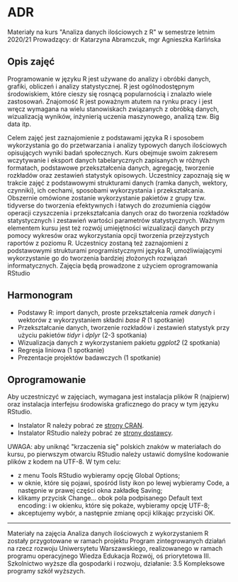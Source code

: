 # ADR
Materiały na kurs "Analiza danych ilościowych z R" w semestrze letnim 2020/21
Prowadzący: dr Katarzyna Abramczuk, mgr Agnieszka Karlińska

## Opis zajęć 

Programowanie w języku R jest używane do analizy i obróbki danych, grafiki, obliczeń i analizy statystycznej. R jest ogólnodostępnym środowiskiem, które cieszy się rosnącą popularnością i znalazło wiele zastosowań. Znajomość R jest poważnym atutem na rynku pracy i jest wręcz wymagana na wielu stanowiskach związanych z obróbką danych, wizualizacją wyników, inżynierią uczenia maszynowego, analizą tzw. Big data itp.

Celem zajęć jest zaznajomienie z podstawami języka R i sposobem wykorzystania go do przetwarzania i analizy typowych danych ilościowych opisujących wyniki badań społecznych. Kurs obejmuje swoim zakresem wczytywanie i eksport danych tabelarycznych zapisanych w różnych formatach, podstawowe przekształcenia danych, agregację, tworzenie rozkładów oraz zestawień statystyk opisowych. Uczestnicy zapoznają się w trakcie zajęć z podstawowymi strukturami danych (ramka danych, wektory, czynniki), ich cechami, sposobami wykorzystania i przekształcania. Obszernie omówione zostanie wykorzystanie pakietów z grupy tzw. tidyverse do tworzenia efektywnych i łatwych do zrozumienia ciągów operacji czyszczenia i przekształcania danych oraz do tworzenia rozkładów statystycznych i zestawień wartości parametrów statystycznych. Ważnym elementem kursu jest też rozwój umiejętności wizualizacji danych przy pomocy wykresów oraz wykorzystania opcji tworzenia przejrzystych raportów z poziomu R. Uczestnicy zostaną też zaznajomieni z podstawowymi strukturami programistycznymi języka R, umożliwiającymi wykorzystanie go do tworzenia bardziej złożonych rozwiązań informatycznych. Zajęcia będą prowadzone z użyciem oprogramowania RStudio

## Harmonogram

- Podstawy R: import danych, proste przekształcenia *ramek danych* i wektorów z wykorzystaniem składni *base R* (1 spotkanie)
- Przekształcanie danych, tworzenie rozkładów i zestawień statystyk przy użyciu pakietów *tidyr* i *dplyr* (2-3 spotkania)
- Wizualizacja danych z wykorzystaniem pakietu *ggplot2* (2 spotkania)
- Regresja liniowa (1 spotkanie)
- Prezentacje projektów badawczych (1 spotkanie)

## Oprogramowanie

Aby uczestniczyć w zajęciach, wymagana jest instalacja plików R (najpierw) oraz instalacja interfejsu środowiska graficznego do pracy w tym języku RStudio.

- Instalator R należy pobrać ze [strony CRAN](https://cran.r-project.org/).
- Instalator RStudio należy pobrać ze [strony dostawcy](https://rstudio.com/products/rstudio/download/#download).

UWAGA: aby uniknąć "krzaczenia się" polskich znaków w materiałach do kursu, po pierwszym otwarciu RStudio należy ustawić domyślne kodowanie plików z kodem na UTF-8. W tym celu:

- z menu Tools RStudio wybieramy opcję Global Options;
- w oknie, które się pojawi, spośród listy ikon po lewej wybieramy Code, a następnie w prawej części okna zakładkę Saving;
- klikamy przycisk Change... obok pola podpisanego Default text encoding: i w okienku, które się pokaże, wybieramy opcję UTF-8;
- akceptujemy wybór, a następnie zmianę opcji klikając przyciski OK.

---
Materiały na zajęcia Analiza danych ilościowych z wykorzystaniem R zostały przygotowane w ramach projektu Program zintegrowanych działań na rzecz rozwoju Uniwersytetu Warszawskiego, realizowanego w ramach programu operacyjnego Wiedza Edukacja Rozwój, oś priorytetowa III. Szkolnictwo wyższe dla gospodarki i rozwoju, działanie: 3.5 Kompleksowe programy szkół wyższych.
